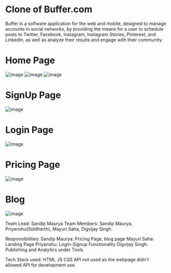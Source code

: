 # Clone of Buffer.com

Buffer is a software application for the web and mobile, designed to manage accounts in social networks, by providing the means for a user to schedule posts to Twitter, Facebook, Instagram, Instagram Stories, Pinterest, and LinkedIn, as well as analyze their results and engage with their community.

# Home Page
![image](https://user-images.githubusercontent.com/105915693/232072014-27f3720c-8363-460f-a668-64ec88a75c39.png)
![image](https://user-images.githubusercontent.com/105915693/232072212-12832e4f-24d6-4438-8292-c309d410d850.png)
![image](https://user-images.githubusercontent.com/105915693/232072360-2eac79d0-248e-487f-af4f-59125aec11e2.png)

# SignUp Page
![image](https://user-images.githubusercontent.com/105915693/232072555-06f133df-6935-443b-97e9-d93f6241af4c.png)

# Login Page
![image](https://user-images.githubusercontent.com/105915693/232072697-970e1d6f-f954-466c-b0ea-09eec785f93e.png)

# Pricing Page
![image](https://user-images.githubusercontent.com/105915693/232072906-ed3be7a2-6dbd-441e-bf69-e71fa25d9022.png)

# Blog
![image](https://user-images.githubusercontent.com/105915693/232073189-69d36bec-d53e-46bb-ad57-c0128fa29c42.png)





Team Lead: Sandip Maurya
Team Members: Sandip Maurya, Priyanshu(Siddharth), Mayuri Saha, Digvijay Singh.

Responsibilities:
Sandip Maurya: Pricing Page, blog page
Mayuri Saha: Landing Page
Priyanshu: Login-Signup Functionality
Digvijay Singh: Publishing and Analytics under Tools

Tech Stack used:
HTML
JS
CSS
API not used as the webpage didn't allowed API for development use.
